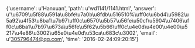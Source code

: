 {'username': u'Hanxuan', 'path': u'wd1141/1141.html', 'answer': u'\u6709\u5f88\u591a\u8bfe\u7a0b\u8fdb\u516510%\uff0c\u6bd4\u5982\u5a92\u4f53\u8ba1\u7b97\uff0c\u6570\u5b57\u56fe\u50cf\u5904\u7406\uff0c\u8ba1\u7b97\u673a\u56fe\u5f62\u5b66\uff0c\u4e0d\u4e00\u4e00\u5217\u4e86\u3002\u65e0\u4e0d\u53ca\u683c\u3002', 'email': u'305796474@qq.com', 'time': '2016-02-24:09:20:15'}